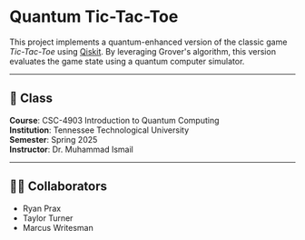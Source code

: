 # Quantum Tic-Tac-Toe

This project implements a quantum-enhanced version of the classic game *Tic-Tac-Toe* using [Qiskit](https://qiskit.org/). By leveraging Grover's algorithm, this version evaluates the game state using a quantum computer simulator.  

---

## 🏫 Class

**Course**: CSC-4903 Introduction to Quantum Computing  
**Institution**: Tennessee Technological University  
**Semester**: Spring 2025  
**Instructor**: Dr. Muhammad Ismail  

---

## 👨‍💻 Collaborators

- Ryan Prax
- Taylor Turner
- Marcus Writesman
